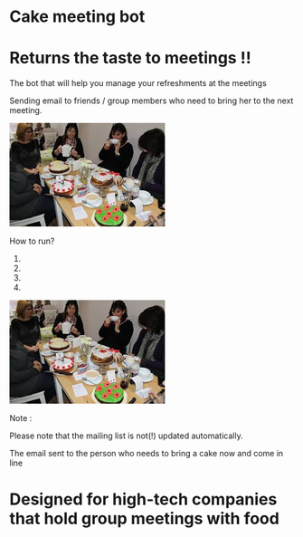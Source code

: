# Cake meeting bot 
# Returns the taste to meetings !!
 
The bot that will help you manage your refreshments at the meetings

Sending email to friends / group members who need to bring her to the next meeting.

![](images.jpg)

How to run?

1. 

2. 

3. 

4. 


![](images.jpg)





Note :

Please note that the mailing list is not(!) updated automatically.

The email sent to the person who needs to bring a cake now and come in line





# Designed for high-tech companies that hold group meetings with food



